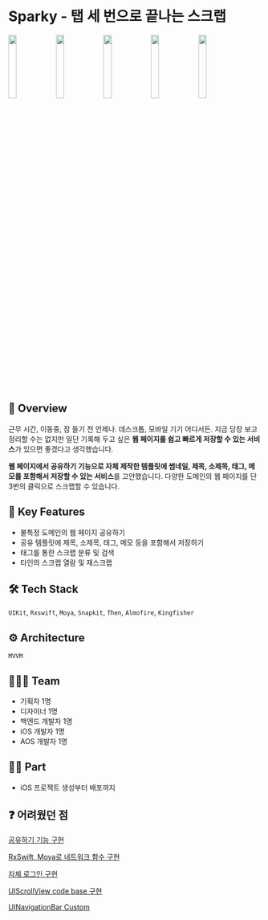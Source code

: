 
# Sparky - 탭 세 번으로 끝나는 스크랩
<img src="https://github.com/Minny27/Sparky-iOS/assets/68800789/61b3d89a-cde8-4477-a870-494a6a58668c" width=18%> <img src="https://github.com/Minny27/Sparky-iOS/assets/68800789/953dd799-5b0d-49c5-9357-5bcee7640d9a" width=18%> <img src="https://github.com/Minny27/Sparky-iOS/assets/68800789/84314559-2da0-40bd-8ca1-b42f3a29d6d0" width=18%> <img src="https://github.com/Minny27/Sparky-iOS/assets/68800789/5595ac0d-8915-41f5-bbe7-c81158a43b84" width=18%> <img src="https://github.com/Minny27/Sparky-iOS/assets/68800789/a580b13a-d124-4e80-9386-e56d0b6591eb" width=18%>


## 🧩 Overview
근무 시간, 이동중, 잠 들기 전 언제나. 데스크톱, 모바일 기기 어디서든. 지금 당장 보고 정리할 수는 없지만 일단 기록해 두고 싶은 **웹 페이지를 쉽고 빠르게 저장할 수 있는 서비스**가 있으면 좋겠다고 생각했습니다.

**웹 페이지에서 공유하기 기능으로 자체 제작한 템플릿에 썸네일, 제목, 소제목, 태그, 메모를 포함해서 저장할 수 있는 서비스**를 고안했습니다. 다양한 도메인의 웹 페이지를 단 3번의 클릭으로 스크랩할 수 있습니다.


## 🎲 Key Features
- 불특정 도메인의 웹 페이지 공유하기
- 공유 템플릿에 제목, 소제목, 태그, 메모 등을 포함해서 저장하기
- 태그를 통한 스크랩 분류 및 검색
- 타인의 스크랩 열람 및 재스크랩


## 🛠️ Tech Stack
`UIKit`, `Rxswift`, `Moya`, `Snapkit`, `Then`, `Almofire`, `Kingfisher`


## ⚙️ Architecture
`MVVM`


## 🧑🏻‍💻 Team
- 기획자 1명
- 디자이너 1명
- 백엔드 개발자 1명
- iOS 개발자 1명
- AOS 개발자 1명


## ✋🏻 Part
- iOS 프로젝트 생성부터 배포까지


## ❓ 어려웠던 점
[공유하기 기능 구현](https://www.notion.so/038ccec3b68c4f91b591817e063c69e5?pvs=21)

[RxSwift, Moya로 네트워크 함수 구현](https://www.notion.so/RxSwift-Moya-67f487f62b764fa98dd5c4bba98c2e45?pvs=21)

[자체 로그인 구현](https://www.notion.so/157d789bc409417aafec630749114142?pvs=21)

[UIScrollView code base 구현](https://www.notion.so/UIScrollView-code-base-55e32ea6cfe34191bc98d51baaee96ff?pvs=21)

[UINavigationBar Custom](https://www.notion.so/UINavigationBar-Custom-3b92caeffa894e1a84b33a77a6c007e0?pvs=21)
